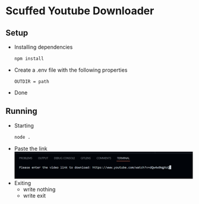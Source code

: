 # Scuffed Youtube Downloader

## Setup

 * Installing dependencies
    ```bash
    npm install
    ```
 * Create a .env file with the following properties
    ```env
    OUTDIR = path
    ```
 * Done

## Running

 * Starting
    ```bash
    node .
    ```
 * Paste the link
    ![](./images/paste%20link.PNG)
 * Exiting
    * write nothing
    * write exit
